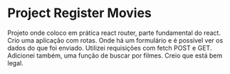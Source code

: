 # Project Register Movies

Projeto onde coloco em prática react router, parte fundamental do react. Crio uma aplicação com rotas. Onde há um formulário e é possível ver os dados do que foi enviado. Utilizei requisições com fetch POST e GET. Adicionei também, uma função de buscar por filmes. Creio que está bem legal.
